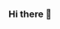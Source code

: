 ### Hi there 👋

<!--
**ClaudioIrianni/ClaudioIrianni** is a ✨ _special_ ✨ repository because its `README.md` (this file) appears on your GitHub profile.

Here are some ideas to get you started:
 (https://raw.githubusercontent.com/BrunnerLivio/brunnerlivio/master/images/welcome.png)
- 🔭 I’m currently working on ...
- 🌱 I’m currently learning ...
- 👯 I’m looking to collaborate on ...
- 🤔 I’m looking for help with ...
- 💬 Ask me about ...
- 📫 How to reach me: ...
- 😄 Pronouns: ...
- ⚡ Fun fact: ...
-->
